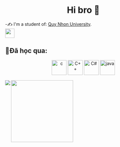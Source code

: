 <h1 align="center">Hi bro 🤠</h1>
<p align="center">
</p>

-✍ I'm a student of: [Quy Nhon University](https://www.qnu.edu.vn/).
<br/>
  <a align="left" href="https://www.facebook.com/cuongle1002">
  <img width=30px  src="https://img.icons8.com/?size=100&id=114441&format=png&color=000000" />
</a>
<br />

## 📗Đã học qua:
<p align="center">
  <img width="48" height="48" src="https://img.icons8.com/?size=100&id=shQTXiDQiQVR&format=png&color=000000" alt="c"/>
  <img width="48" height="48" src="https://img.icons8.com/?size=100&id=40669&format=png&color=000000" alt="C++"/>
  <img width="48" height="48" src="https://img.icons8.com/?size=100&id=55251&format=png&color=000000" alt="C#"/>
  <img width="48" height="48" src="https://img.icons8.com/?size=100&id=46630&format=png&color=000000" alt="java"/>
</p>
<a href="https://github.com/cuongle4399/github-readme-stats">
  <img height=200 align="center" src="https://github-readme-stats.vercel.app/api?username=cuongle4399&theme=buefy&show_icons=true"/>
</a>
<a href="https://github.com/cuongle4399/github-readme-stats">
  <img align="left" src="https://github-readme-stats.vercel.app/api/top-langs/?username=cuongle4399&theme=buefy" />
</a>




